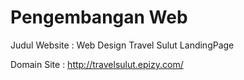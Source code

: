 # Pengembangan Web
Judul Website   : Web Design Travel Sulut LandingPage

Domain Site     : http://travelsulut.epizy.com/
